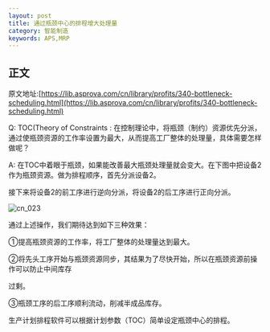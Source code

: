 ```yaml
---
layout: post
title: 通过瓶颈中心的排程增大处理量
category: 智能制造
keywords: APS,MRP
---
```


## 	正文
原文地址:[https://lib.asprova.com/cn/library/profits/340-bottleneck-scheduling.html](https://lib.asprova.com/cn/library/profits/340-bottleneck-scheduling.html)
		
Q: TOC(Theory of Constraints : 在控制理论中，将瓶颈（制约）资源优先分派，通过使瓶颈资源的工作率设置为最大，从而提高工厂整体的处理量，具体需要怎样做呢？

A: 在TOC中着眼于瓶颈，如果能改善最大瓶颈处理量就会变大。在下图中把设备2作为瓶颈资源。做为排程顺序，首先分派设备2。

接下来将设备2的前工序进行逆向分派，将设备2的后工序进行正向分派。

![cn_023](https://lib.asprova.com/images/stories/SCM/PPS/cn/cn_023.jpg)

通过上述操作，我们期待达到如下三种效果：

①提高瓶颈资源的工作率，将工厂整体的处理量达到最大。

②将先头工序开始与瓶颈资源同步，其结果为了尽快开始，所以在瓶颈资源前操作可以防止中间库存

过剩。

③瓶颈工序的后工序顺利流动，削减半成品库存。

生产计划排程软件可以根据计划参数（TOC）简单设定瓶颈中心的排程。

